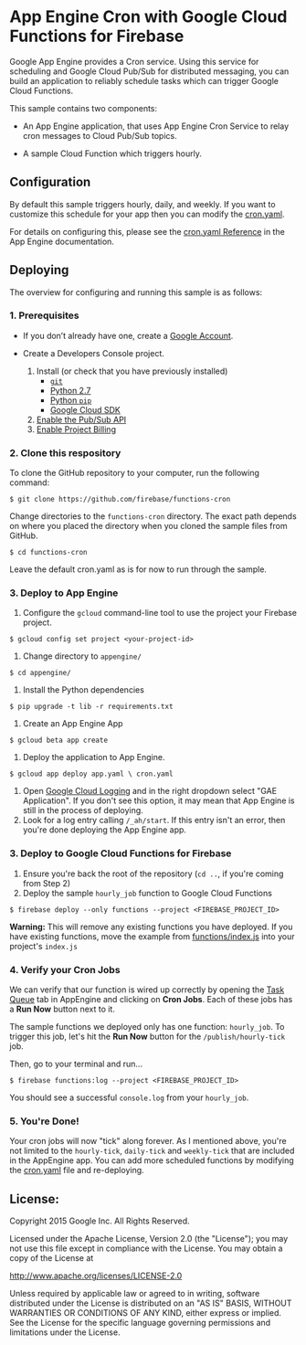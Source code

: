 # App Engine Cron with Google Cloud Functions for Firebase
Google App Engine provides a Cron service. Using this service for scheduling and
Google Cloud Pub/Sub for distributed messaging, you can build an application to
reliably schedule tasks which can trigger Google Cloud Functions.

This sample contains two components:

* An App Engine application, that uses App Engine Cron Service
    to relay cron messages to Cloud Pub/Sub topics.

* A sample Cloud Function which triggers hourly.

## Configuration

By default this sample triggers hourly, daily, and weekly. If you want to
customize this schedule for your app then you can modify the [cron.yaml](/appengine/cron.yaml).

For details on configuring this, please see the [cron.yaml Reference](https://cloud.google.com/appengine/docs/standard/python/config/cronref)
in the App Engine documentation.

## Deploying
The overview for configuring and running this sample is as follows:

### 1. Prerequisites

* If you don’t already have one, create a
    [Google Account](https://accounts.google.com/SignUp).

* Create a Developers Console project.
    1. Install (or check that you have previously installed)
        * [`git`](https://git-scm.com/downloads)
        * [Python 2.7](https://www.python.org/download/releases/2.7/)
        * [Python `pip`](https://pip.pypa.io/en/latest/installing.html)
        * [Google Cloud SDK](http://cloud.google.com/sdk/)
    2. [Enable the Pub/Sub API](https://console.cloud.google.com/flows/enableapi?apiid=pubsub&redirect=https://console.cloud.google.com)
    3. [Enable Project Billing](https://support.google.com/cloud/answer/6293499#enable-billing)


### 2. Clone this respository

To clone the GitHub repository to your computer, run the following command:

    $ git clone https://github.com/firebase/functions-cron

Change directories to the `functions-cron` directory. The exact path
depends on where you placed the directory when you cloned the sample files from
GitHub.

    $ cd functions-cron

Leave the default cron.yaml as is for now to run through the sample.

### 3. Deploy to App Engine

1. Configure the `gcloud` command-line tool to use the project your Firebase project.
```
$ gcloud config set project <your-project-id>
```
1. Change directory to `appengine/`
```
$ cd appengine/
```
1. Install the Python dependencies
```
$ pip upgrade -t lib -r requirements.txt
```
1. Create an App Engine App
```
$ gcloud beta app create
```
1. Deploy the application to App Engine.
```
$ gcloud app deploy app.yaml \ cron.yaml
```
1. Open [Google Cloud Logging](https://console.cloud.google.com/logs/viewer) and in the right dropdown select "GAE Application". If you don't see this option, it may mean that App Engine is still in the process of deploying.
1. Look for a log entry calling `/_ah/start`. If this entry isn't an error, then you're done deploying the App Engine app.

### 3. Deploy to Google Cloud Functions for Firebase

1. Ensure you're back the root of the repository (`cd ..`, if you're coming from Step 2)
1. Deploy the sample `hourly_job` function to Google Cloud Functions
```
$ firebase deploy --only functions --project <FIREBASE_PROJECT_ID>
```
**Warning:** This will remove any existing functions you have deployed.
If you have existing functions, move the example from [functions/index.js](functions/index.js)
into your project's `index.js`

### 4. Verify your Cron Jobs
We can verify that our function is wired up correctly by opening the [Task Queue](https://console.cloud.google.com/appengine/taskqueues) tab in AppEngine and
clicking on **Cron Jobs**. Each of these jobs has a **Run Now** button next to it.

The sample functions we deployed only has one function: `hourly_job`. To trigger
this job, let's hit the **Run Now** button for the `/publish/hourly-tick` job.

Then, go to your terminal and run...

```
$ firebase functions:log --project <FIREBASE_PROJECT_ID>
```

You should see a successful `console.log` from your `hourly_job`.

### 5. You're Done!

Your cron jobs will now "tick" along forever. As I mentioned above, you're not
limited to the `hourly-tick`, `daily-tick` and `weekly-tick` that are included
in the AppEngine app. You can add more scheduled functions by modifying the [cron.yaml](/appengine/cron.yaml) file and re-deploying.

## License:

Copyright 2015 Google Inc. All Rights Reserved.

Licensed under the Apache License, Version 2.0 (the "License");
you may not use this file except in compliance with the License.
You may obtain a copy of the License at

http://www.apache.org/licenses/LICENSE-2.0

Unless required by applicable law or agreed to in writing, software
distributed under the License is distributed on an "AS IS" BASIS,
WITHOUT WARRANTIES OR CONDITIONS OF ANY KIND, either express or implied.
See the License for the specific language governing permissions and
limitations under the License.
